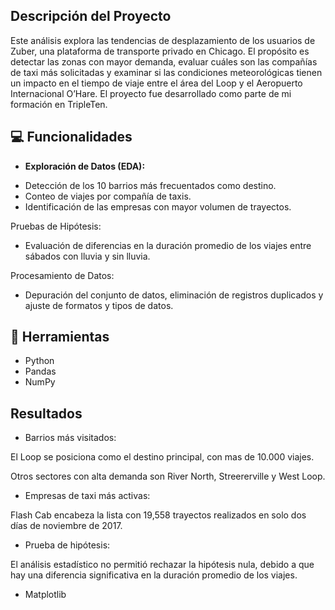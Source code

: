 ## Descripción del Proyecto

Este análisis explora las tendencias de desplazamiento de los usuarios de Zuber, una plataforma de transporte privado en Chicago. El propósito es detectar las zonas con mayor demanda, evaluar cuáles son las compañías de taxi más solicitadas y examinar si las condiciones meteorológicas tienen un impacto en el tiempo de viaje entre el área del Loop y el Aeropuerto Internacional O’Hare. El proyecto fue desarrollado como parte de mi formación en TripleTen.

## 💻 Funcionalidades

- **Exploración de Datos (EDA):**

* Detección de los 10 barrios más frecuentados como destino.
* Conteo de viajes por compañía de taxis.
* Identificación de las empresas con mayor volumen de trayectos.

Pruebas de Hipótesis:

* Evaluación de diferencias en la duración promedio de los viajes entre sábados con lluvia y sin lluvia.

Procesamiento de Datos:

* Depuración del conjunto de datos, eliminación de registros duplicados y ajuste de formatos y tipos de datos.

## 🔧 Herramientas

- Python
- Pandas
- NumPy

## Resultados

* Barrios más visitados:

El Loop se posiciona como el destino principal, con mas de 10.000 viajes.

Otros sectores con alta demanda son River North, Streererville y West Loop.

* Empresas de taxi más activas:

Flash Cab encabeza la lista con 19,558 trayectos realizados en solo dos días de noviembre de 2017.

* Prueba de hipótesis:

El análisis estadístico no permitió rechazar la hipótesis nula, debido a que hay una diferencia significativa en la duración promedio de los viajes.


- Matplotlib
